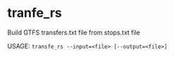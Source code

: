 # tranfe_rs

Build GTFS transfers.txt file from stops.txt file

USAGE:
`transfe_rs --input=<file> [--output=<file>]`
